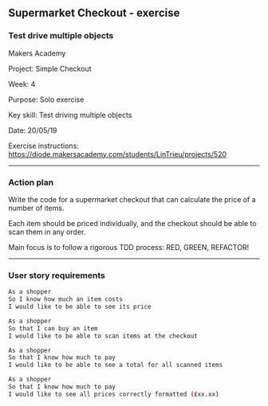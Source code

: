 ## Supermarket Checkout - exercise

### Test drive multiple objects 
Makers Academy

Project: Simple Checkout

Week: 4

Purpose: Solo exercise

Key skill: Test driving multiple objects

Date: 20/05/19

Exercise instructions: https://diode.makersacademy.com/students/LinTrieu/projects/520

------------------
### Action plan

Write the code for a supermarket checkout that can calculate the price of a number of items. 

Each item should be priced individually, and the checkout should be able to scan them in any order.

Main focus is to follow a rigorous TDD process: RED, GREEN, REFACTOR!

------------------
### User story requirements

```bash
As a shopper
So I know how much an item costs
I would like to be able to see its price
```
```bash
As a shopper
So that I can buy an item
I would like to be able to scan items at the checkout
```
```bash
As a shopper
So that I know how much to pay
I would like to be able to see a total for all scanned items
```
```bash
As a shopper
So that I know how much to pay
I would like to see all prices correctly formatted (£xx.xx)
```
